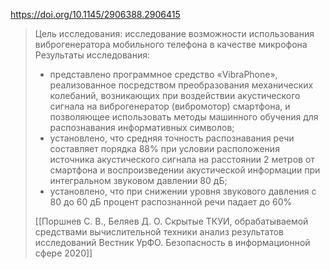 https://doi.org/10.1145/2906388.2906415

>Цель исследования: исследование возможности использования виброгенератора мобильного телефона в качестве микрофона
>Результаты исследования: 
>- представлено программное средство «VibraPhone», реализованное посредством преобразования механических колебаний, возникающих при воздействии акустического сигнала на виброгенератор (вибромотор) смартфона, и позволяющее использовать методы машинного обучения для распознавания информативных символов; 
>- установлено, что средняя точность распознавания речи составляет порядка 88% при условии расположения источника акустического сигнала на расстоянии 2 метров от смартфона и воспроизведении акустической информации при интегральном звуковом давлении 80 дБ; 
>- установлено, что при снижении уровня звукового давления с 80 до 60 дБ процент распознанной речи падает до 60%
>
>[[Поршнев С. В., Беляев Д. О. Скрытые ТКУИ, обрабатываемой средствами вычислительной техники анализ результатов исследований Вестник УрФО. Безопасность в информационной сфере 2020]]